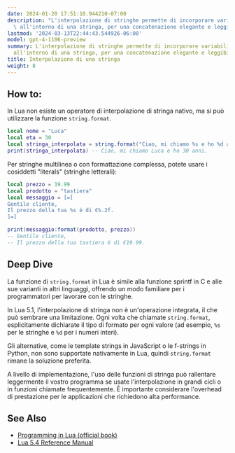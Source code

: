 ```yaml
---
date: 2024-01-20 17:51:10.944210-07:00
description: "L'interpolazione di stringhe permette di incorporare variabili direttamente\
  \ all'interno di una stringa, per una concatenazione elegante e leggibile. I\u2026"
lastmod: '2024-03-13T22:44:43.544926-06:00'
model: gpt-4-1106-preview
summary: L'interpolazione di stringhe permette di incorporare variabili direttamente
  all'interno di una stringa, per una concatenazione elegante e leggibile.
title: Interpolazione di una stringa
weight: 8
---
```


## How to:
In Lua non esiste un operatore di interpolazione di stringa nativo, ma si può utilizzare la funzione `string.format`.

```Lua
local nome = "Luca"
local eta = 30
local stringa_interpolata = string.format("Ciao, mi chiamo %s e ho %d anni.", nome, eta)
print(stringa_interpolata) -- Ciao, mi chiamo Luca e ho 30 anni.
```

Per stringhe multilinea o con formattazione complessa, potete usare i cosiddetti "literals" (stringhe letterali):

```Lua
local prezzo = 19.99
local prodotto = "tastiera"
local messaggio = [=[
Gentile cliente,
Il prezzo della tua %s è di €%.2f.
]=]

print(messaggio:format(prodotto, prezzo))
-- Gentile cliente,
-- Il prezzo della tua tastiera è di €19.99.
```

## Deep Dive
La funzione di `string.format` in Lua è simile alla funzione sprintf in C e alle sue varianti in altri linguaggi, offrendo un modo familiare per i programmatori per lavorare con le stringhe.

In Lua 5.1, l'interpolazione di stringa non è un'operazione integrata, il che può sembrare una limitazione. Ogni volta che chiamate `string.format`, esplicitamente dichiarate il tipo di formato per ogni valore (ad esempio, `%s` per le stringhe e `%d` per i numeri interi).

Gli alternative, come le template strings in JavaScript o le f-strings in Python, non sono supportate nativamente in Lua, quindi `string.format` rimane la soluzione preferita.

A livello di implementazione, l'uso delle funzioni di stringa può rallentare leggermente il vostro programma se usate l'interpolazione in grandi cicli o in funzioni chiamate frequentemente. È importante considerare l'overhead di prestazione per le applicazioni che richiedono alta performance.

## See Also
- [Programming in Lua (official book)](https://www.lua.org/pil/contents.html)
- [Lua 5.4 Reference Manual](https://www.lua.org/manual/5.4/)
